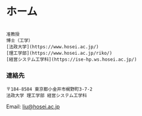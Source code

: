 # ホーム

```{card} **劉 子昂**

准教授   
​博士（工学）   
[​法政大学](https://www.hosei.ac.jp/)
[理工学部](https://www.hosei.ac.jp/riko/)
[経営システム工学科](https://ise-hp.ws.hosei.ac.jp/)
```



### 連絡先

```
〒184-8584 東京都小金井市梶野町3-7-2
法政大学 理工学部 経営システム工学科
```

Email: [liu@hosei.ac.jp](mailto:liu@hosei.ac.jp) 